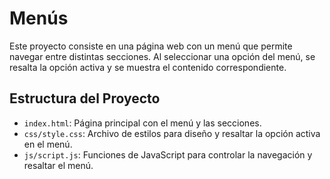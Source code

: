 # Menús

Este proyecto consiste en una página web con un menú que permite navegar entre distintas secciones. Al seleccionar una opción del menú, se resalta la opción activa y se muestra el contenido correspondiente.

## Estructura del Proyecto

- `index.html`: Página principal con el menú y las secciones.
- `css/style.css`: Archivo de estilos para diseño y resaltar la opción activa en el menú.
- `js/script.js`: Funciones de JavaScript para controlar la navegación y resaltar el menú.

